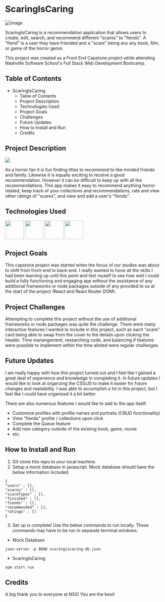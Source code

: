 # ScaringIsCaring
![image](https://user-images.githubusercontent.com/106875994/224573827-76b28cb7-1cb4-49fb-9f8e-cfff4ff3dc32.png)

ScaringIsCaring is a recommendation application that allows users to create, edit, search, and recommend different "scares" to "fiends". A "fiend" is a user they have friended and a "scare" being any any book, film, or game of the horror genre.

This project was created as a Front End Capstone project while attending Nashville Software School's Full Stack Web Development Bootcamp. 

## Table of Contents
- ScaringIsCaring
  - Table of Contents
  - Project Description
  - Technologies Used
  - Project Goals
  - Challenges
  - Future Updates
  - How to Install and Run
  - Credits

## Project Description

<img src="https://www.loom.com/share/0bb0cf9e38c24d9691666ff361f73cb1">

As a horror fan it is fun finding titles to recommend to like minded friends and family. Likewise it is equally exciting to receive a good recommendation. However it can be difficult to keep up with all the recommendations. This app makes it easy to recommend anything horror related, keep track of your collections and recommendations, rate and view other ratings of "scares", and view and add a user's "fiends".

## Technologies Used

[<img src="https://user-images.githubusercontent.com/106875994/224574830-4c7b3853-fc08-412a-b8cd-c2a40c462864.png" width="60">](https://reactjs.org/)
[<img src="https://user-images.githubusercontent.com/106875994/224577096-8aa74819-440c-4dac-ade6-043b3efafaf4.png" width="60">](https://reactrouter.com/en/main) [<img src="https://user-images.githubusercontent.com/106875994/224575102-80fa8326-c6de-4297-8309-aab0c495c9c8.png" width=60>](https://developer.mozilla.org/en-US/docs/Web/JavaScript) [<img src="https://user-images.githubusercontent.com/106875994/224575292-710f917a-623b-4b6f-80c8-21280b0538b0.png" width="60">](https://developer.mozilla.org/en-US/docs/Web/CSS)

## Project Goals

This capstone project was started when the focus of our studies was about to shift from front-end to back-end. I really wanted to hone all the skills I had been learning up until this point and test myself to see how well I could build a fully functioning and engaging app without the assistance of any additional frameworks or node packages outside of any provided to us at the start of the project (React and React Router DOM).

## Project Challenges

Attempting to complete this project without the use of additional frameworks or node packages was quite the challenge. There were many interactive features I wanted to include in this project, such as each "scare" card being able to swap from the cover to the details upon clicking the header. Time manangement, researching code, and balancing if features were possible to implement within the time alloted were regular challenges. 

## Future Updates

I am really happy with how this project turned out and I feel like I gained a great deal of experience and knowledge in completing it. In future updates I would like to look at organzing the CSS/JS to make it easier for future changes and readability. I was able to accomplish a lot in this project, but I feel like I could have organized it a bit better.

There are also numerous features I would like to add to the app itself:
- Customize profiles with profile names and portraits (CRUD functionality)
- View "fiends" profile / collections upon click
- Complete the Queue feature
- Add new category outside of the existing book, game, movie
- etc.

## How to Install and Run

1. Git clone this repo to your local machine.
2. Setup a mock database in javascript. Mock database should have the below information included.
```
{
"users" : [],
"scares" : [],
"scareTypes" : [],
"finished" : [],
"fiends" : [],
"recommended" : [],
"ratings" : []
}
```
3. Set up is complete! Use the below commands to run locally. These commands may have to be run in separate terminal windows.
- Mock Database
```
json-server -p 8088 scaringiscaring-db.json
```
- ScaringIsCaring
```
npm start run
```
## Credits

A big thank you to everyone at NSS! You are the best!

